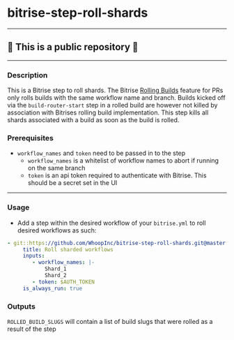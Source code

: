 # bitrise-step-roll-shards

---

## 🔴 This is a public repository 🔴

---
### Description
This is a Bitrise step to roll shards. The Bitrise [Rolling Builds](https://blog.bitrise.io/post/auto-cancel-builds-and-keep-rolling)
feature for PRs only rolls builds with the same workflow name and branch. Builds kicked off via the `build-router-start`
step in a rolled build are however not killed by association with Bitrises rolling build implementation. This step kills 
all shards associated with a build as soon as the build is rolled.

### Prerequisites
- `workflow_names` and `token` need to be passed in to the step
    - `workflow_names` is a whitelist of workflow names to abort if running on the same branch
    - `token` is an api token required to authenticate with Bitrise. This should be a secret set in the UI
---
### Usage
- Add a step within the desired workflow of your `bitrise.yml` to roll desired workflows as such:
```yaml
- git::https://github.com/WhoopInc/bitrise-step-roll-shards.git@master:
     title: Roll sharded workflows
     inputs:
        - workflow_names: |-
            Shard_1
            Shard_2
        - token: $AUTH_TOKEN
     is_always_run: true
```

### Outputs
`ROLLED_BUILD_SLUGS` will contain a list of build slugs that were rolled as a result of the step